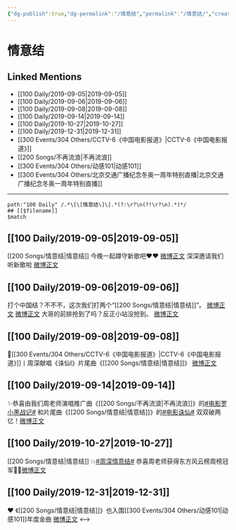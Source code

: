 ```yaml
---
{"dg-publish":true,"dg-permalink":"/情意结","permalink":"/情意结/","created":"2023-03-28T15:59:18.048+08:00","updated":"2023-04-10T15:41:52.293+08:00"}
---
```


# 情意结

## Linked Mentions
- [[100 Daily/2019-09-05\|2019-09-05]]
- [[100 Daily/2019-09-06\|2019-09-06]]
- [[100 Daily/2019-09-08\|2019-09-08]]
- [[100 Daily/2019-09-14\|2019-09-14]]
- [[100 Daily/2019-10-27\|2019-10-27]]
- [[100 Daily/2019-12-31\|2019-12-31]]
- [[300 Events/304 Others/CCTV-6《中国电影报道》\|CCTV-6《中国电影报道》]]
- [[200 Songs/不再流浪\|不再流浪]]
- [[300 Events/304 Others/动感101\|动感101]]
- [[300 Events/304 Others/北京交通广播纪念冬奥一周年特别直播\|北京交通广播纪念冬奥一周年特别直播]]


---

```expander
path:"100 Daily" /.*\[\[情意结\]\].*(?:\r?\n(?!\r?\n).*)*/
## [[$filename]]
$match
```
## [[100 Daily/2019-09-05\|2019-09-05]]
[[200 Songs/情意结\|情意结]]
今晚一起蹲守新歌吧❤️❤️ [微博正文](https://m.weibo.cn/6466290670/4413259069260601)
深深邀请我们听新歌啦 [微博正文](https://m.weibo.cn/6466290670/4413272264711970)

## [[100 Daily/2019-09-06\|2019-09-06]]
打个中国结？不不不，这次我们打两个“[[200 Songs/情意结\|情意结]]”。
[微博正文](https://m.weibo.cn/6466290670/4413458533414349)
[微博正文](https://m.weibo.cn/6466290670/4413476694930655)
大哥的前排抢到了吗？反正小站没抢到。
[微博正文](https://m.weibo.cn/6466290670/4413509213288414)
## [[100 Daily/2019-09-08\|2019-09-08]]
🌿[[300 Events/304 Others/CCTV-6《中国电影报道》\|CCTV-6《中国电影报道》]]丨周深献唱《诛仙Ⅰ》片尾曲《[[200 Songs/情意结\|情意结]]》
[微博正文](https://weibo.com/6466290670/I61LYcZyJ)

## [[100 Daily/2019-09-14\|2019-09-14]]
✨恭喜由我们周老师演唱推广曲《[[200 Songs/不再流浪\|不再流浪]]》的[#电影罗小黑战记#](https://s.weibo.com/weibo?q=%23%E7%94%B5%E5%BD%B1%E7%BD%97%E5%B0%8F%E9%BB%91%E6%88%98%E8%AE%B0%23) 和片尾曲《[[200 Songs/情意结\|情意结]]》的[#电影诛仙#](https://s.weibo.com/weibo?q=%23%E7%94%B5%E5%BD%B1%E8%AF%9B%E4%BB%99%23) 双双破两亿！[微博正文](https://m.weibo.cn/6466290670/4416531523911292)
## [[100 Daily/2019-10-27\|2019-10-27]]
[[200 Songs/情意结\|情意结]]
💥[#周深情意结#](https://s.weibo.com/weibo?q=%23%E5%91%A8%E6%B7%B1%E6%83%85%E6%84%8F%E7%BB%93%23) 恭喜周老师获得东方风云榜周榜冠军🌟🌟[微博正文](https://m.weibo.cn/6466290670/4431972162400520)
## [[100 Daily/2019-12-31\|2019-12-31]]
❤️ 《[[200 Songs/情意结\|情意结]]》也入围[[300 Events/304 Others/动感101\|动感101]]年度金曲
[微博正文](https://m.weibo.cn/6466290670/4455669060693628)
<-->